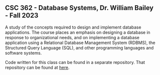 ## CSC 362 - Database Systems, Dr. William Bailey - Fall 2023
A study of the concepts required to design and implement database applications. The course places an emphasis on designing a database in response to organizational needs, and on implementing a database application using a Relational Database Management System (RDBMS), the Structured Query Language (SQL), and other programming languages and software systems.

Code written for this class can be found in a separate repository. That repository can be found at [here](https://github.com/cwhendrix/Hendrix-CSC-362).
